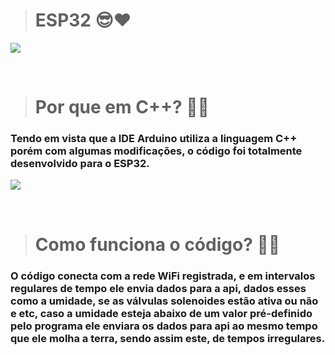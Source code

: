 > # ESP32 😎❤

![](/esp32.png)

<br>

> # Por que em C++? 🤔👀
### Tendo em vista que a IDE Arduino utiliza a linguagem C++ porém com algumas modificações, o código foi totalmente desenvolvido para o ESP32.

![](/espArduino.jpg)

<br>

> # Como funciona o código? 📐🤨
### O código conecta com a rede WiFi registrada, e em intervalos regulares de tempo ele envia dados para a api, dados esses como a umidade, se as válvulas solenoides estão ativa ou não e etc, caso a umidade esteja abaixo de um valor pré-definido pelo programa ele enviara os dados para api ao mesmo tempo que ele molha a terra, sendo assim este, de tempos irregulares.
